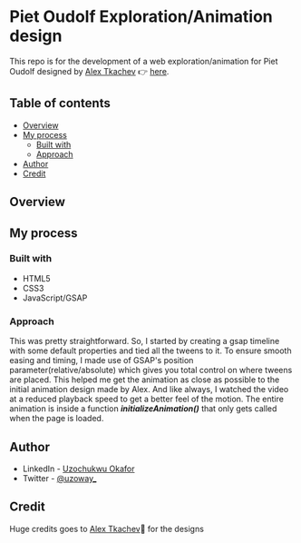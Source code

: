 # Piet Oudolf Exploration/Animation design

This repo is for the development of a web exploration/animation for Piet Oudolf designed by [Alex Tkachev](https://twitter.com/simply_aalex) 👉 [here](https://twitter.com/simply_aalex/status/1677228778768957440). 

## Table of contents

- [Overview](#overview)
- [My process](#my-process)
  - [Built with](#built-with)
  - [Approach](#approach)
- [Author](#author)
- [Credit](#credit)

## Overview

## My process

### Built with

- HTML5
- CSS3
- JavaScript/GSAP

### Approach

This was pretty straightforward. So, I started by creating a gsap timeline with some default properties and tied all the tweens to it.
To ensure smooth easing and timing, I made use of GSAP's position parameter(relative/absolute) which gives you total control on where tweens are placed. This helped me get the animation as close as possible to the initial animation design made by Alex.
And like always, I watched the video at a reduced playback speed to get a better feel of the motion.
The entire animation is inside a function ***initializeAnimation()*** that only gets called when the page is loaded.

## Author

- LinkedIn - [Uzochukwu Okafor](https://www.linkedin.com/in/uzochukwuokafor/)
- Twitter - [@uzoway_](https://twitter.com/Uzoway_)

## Credit 

Huge credits goes to [Alex Tkachev](https://twitter.com/simply_aalex)🙌 for the designs

